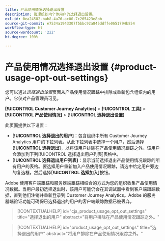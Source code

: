 ```yaml
---
title: 产品使用情况选择退出设置
description: 管理组织内个体用户的选择退出设置。
exl-id: 0ea24582-bab8-4a76-ac00-7c265423e8bb
source-git-commit: e7534a1943307f5bbc92a845ddffe0651794b854
workflow-type: ht
source-wordcount: '222'
ht-degree: 100%

---
```


# 产品使用情况选择退出设置 {#product-usage-opt-out-settings}

您可以通过&#x200B;_选择退出设置_&#x200B;页面从产品使用情况跟踪中排除或重新包含组织内的用户。它仅对产品管理员可见。

**[!UICONTROL Customer Journey Analytics]** > **[!UICONTROL 工具]** > **[!UICONTROL 产品使用情况]** > **[!UICONTROL 选择退出设置]**

此页面提供以下设置：

* **[!UICONTROL 选择退出的用户]**：包含组织中所有 Customer Journey Analytics 用户的下拉列表。从此下拉列表中选择一个用户，然后选择&#x200B;**[!UICONTROL 选择退出]**，以将该用户排除在产品使用情况跟踪之外。该用户会添加到下列[!UICONTROL 选择退出用户列表]表格中。
* **[!UICONTROL 选择退出用户列表]**：显示当前选择退出产品使用情况跟踪的所有用户的表格。要选择用户重新加入产品使用情况跟踪，请选中给定用户旁边的复选框，然后选择&#x200B;**[!UICONTROL 选择加入]**&#x200B;按钮。

Adobe 使用客户端跟踪和服务器端跟踪相结合的方式为您的组织收集产品使用情况数据。当用户最初选择退出时，该用户可能仍会在其调试器中看到客户端跟踪数据，直到他们注销并重新登录到 Customer Journey Analytics。Adobe 的服务器端验证功能可确保已选择退出的用户的客户端跟踪数据已被丢弃。

>[!CONTEXTUALHELP]
>id="cja_product_usage_opt_out_settings"
>title="选择退出的用户"
>abstract="将用户排除在产品使用情况跟踪之外。"

>[!CONTEXTUALHELP]
>id="product_usage_opt_out_settings"
>title="选择退出的用户"
>abstract="将用户排除在产品使用情况跟踪之外。"
